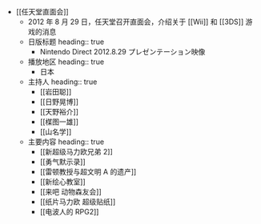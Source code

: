 - [[任天堂直面会]]
	- 2012 年 8 月 29 日，任天堂召开直面会，介绍关于 [[Wii]] 和 [[3DS]] 游戏的消息
	- 日版标题
	  heading:: true
		- Nintendo Direct 2012.8.29 プレゼンテーション映像
	- 播放地区
	  heading:: true
		- 日本
	- 主持人
	  heading:: true
		- [[岩田聪]]
		- [[日野晃博]]
		- [[天野裕介]]
		- [[楳图一雄]]
		- [[山名学]]
	- 主要内容
	  heading:: true
		- [[新超级马力欧兄弟 2]]
		- [[勇气默示录]]
		- [[雷顿教授与超文明 A 的遗产]]
		- [[新绘心教室]]
		- [[来吧 动物森友会]]
		- [[纸片马力欧 超级贴纸]]
		- [[电波人的 RPG2]]